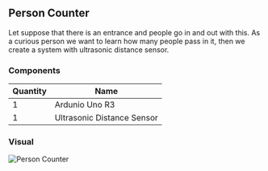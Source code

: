 ## Person Counter
Let suppose that there is an entrance and people go in and out with this. As a curious person we want to learn how many people pass in it, then we create a system with
ultrasonic distance sensor.

### Components

|Quantity|Name|
|--------|----|
|1|Ardunio Uno R3|
|1|Ultrasonic Distance Sensor|

### Visual
![Person Counter](https://user-images.githubusercontent.com/70448242/182263829-f27d617c-a08e-41a4-8ae9-1407667c7d67.png)
